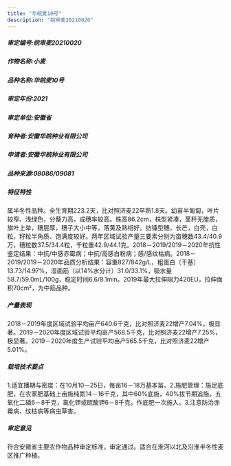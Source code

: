 ```yaml
---
title: "华皖麦10号"
description: "皖审麦20210020"
---
```

##### 审定编号:皖审麦20210020

##### 作物名称:小麦

##### 品种名称:华皖麦10号

##### 审定年份:2021

##### 审定单位:安徽省

##### 育种者:安徽华皖种业有限公司

##### 申请者:安徽华皖种业有限公司

##### 品种来源:08086/09081

##### 特征特性
属半冬性品种。全生育期223.2天，比对照济麦22早熟1.8天。幼苗半匍匐，叶片较窄、浅绿色，分蘖力高，成穗率较高。株高86.2cm，株型紧凑，茎秆无腊质，旗叶上举，穗层厚，穗子大小中等，落黄及熟相好。纺锤型穗，长芒，白壳，白粒，籽粒半角质、饱满度较好。两年区域试验产量三要素分别为亩穗数43.4/40.9万，穗粒数37.5/34.4粒，千粒重42.9/44.1克。2018－2019/2019－2020年抗性鉴定结果：中抗/中感赤霉病；中抗/高感白粉病；感/感纹枯病。2018－2019/2019－2020年品质分析结果：容重827/842g/L，粗蛋白（干基）13.73/14.97%，湿面筋（以14%水分计）31.0/33.1%，吸水量58.7/59.0mL/100g，稳定时间6.6/8.1min。2019年最大拉伸阻力420EU，拉伸面积70cm²，为中筋品种。

##### 产量表现
2018－2019年度区域试验平均亩产640.6千克，比对照济麦22增产7.04%，极显著。2019－2020年度区域试验平均亩产568.5千克，比对照济麦22增产7.25%，极显著。2019－2020年度生产试验平均亩产565.5千克，比对照济麦22增产5.01%。

##### 栽培技术要点
1.适宜播期与密度：在10月10－25日，每亩16－18万基本苗。2.施肥管理：施足底肥，在农家肥基础上亩施纯氮14－16千克，其中60%底施，40%拔节期追施。五氧化二磷6－8千克，氯化钾或硫酸钾6－8千克，作底肥一次施入。3.注意防治赤霉病、纹枯病等病虫草害。

##### 审定意见
符合安徽省主要农作物品种审定标准，审定通过。适合在淮河以北及沿淮半冬性麦区推广种植。
